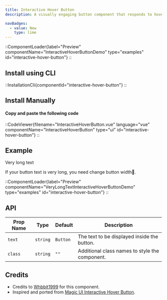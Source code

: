 ```yaml
---
title: Interactive Hover Button
description: A visually engaging button component that responds to hover with dynamic transitions, adapting smoothly between light and dark modes for enhanced user interactivity.

navBadges:
  - value: New
    type: lime
---
```


::ComponentLoader{label="Preview" componentName="InteractiveHoverButtonDemo" type="examples" id="interactive-hover-button"}
::

## Install using CLI

::InstallationCli{componentId="interactive-hover-button"}
::

## Install Manually

#### Copy and paste the following code

::CodeViewer{filename="InteractiveHoverButton.vue" language="vue" componentName="InteractiveHoverButton" type="ui" id="interactive-hover-button"}
::

## Example

Very long text

If your button text is very long, you need change button width🤣.

::ComponentLoader{label="Preview" componentName="VeryLongTextInteractiveHoverButtonDemo" type="examples" id="interactive-hover-button"}
::

## API

| Prop Name | Type     | Default  | Description                                    |
| --------- | -------- | -------- | ---------------------------------------------- |
| `text`    | `string` | `Button` | The text to be displayed inside the button.    |
| `class`   | `string` | `""`     | Additional class names to style the component. |

## Credits

- Credits to [Whbbit1999](https://github.com/Whbbit1999) for this component.
- Inspired and ported from [Magic UI Interactive Hover Button](https://magicui.design/docs/components/interactive-hover-button).
